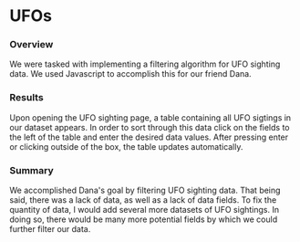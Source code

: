 # UFOs

### Overview
We were tasked with implementing a filtering algorithm for UFO sighting data. We used Javascript to accomplish this for our friend Dana. 

### Results
Upon opening the UFO sighting page, a table containing all UFO sigtings in our dataset appears. In order to sort through this data click on the fields to the left of the table and enter the desired data values. After pressing enter or clicking outside of the box, the table updates automatically. 

### Summary
We accomplished Dana's goal by filtering UFO sighting data. That being said, there was a lack of data, as well as a lack of data fields. To fix the quantity of data, I would add several more datasets of UFO sightings. In doing so, there would be many more potential fields by which we could further filter our data.
